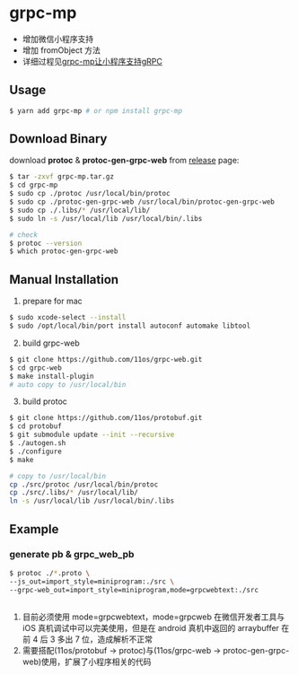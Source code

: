 # grpc-mp

- 增加微信小程序支持
- 增加 fromObject 方法
- 详细过程见[grpc-mp让小程序支持gRPC](https://11os.github.io/jekyll/update/2019/01/30/grpc-mp%E8%AE%A9%E5%B0%8F%E7%A8%8B%E5%BA%8F%E6%94%AF%E6%8C%81gRPC.html)

## Usage

```sh
$ yarn add grpc-mp # or npm install grpc-mp
```

## Download Binary

download **protoc** & **protoc-gen-grpc-web** from [release](https://github.com/11os/grpc-mp/releases) page:

```sh
$ tar -zxvf grpc-mp.tar.gz
$ cd grpc-mp
$ sudo cp ./protoc /usr/local/bin/protoc
$ sudo cp ./protoc-gen-grpc-web /usr/local/bin/protoc-gen-grpc-web
$ sudo cp ./.libs/* /usr/local/lib/
$ sudo ln -s /usr/local/lib /usr/local/bin/.libs

# check 
$ protoc --version
$ which protoc-gen-grpc-web
```

## Manual Installation

1. prepare for mac

```sh
$ sudo xcode-select --install
$ sudo /opt/local/bin/port install autoconf automake libtool
```

2. build grpc-web

```sh
$ git clone https://github.com/11os/grpc-web.git
$ cd grpc-web
$ make install-plugin
# auto copy to /usr/local/bin
```

3.  build protoc

```sh
$ git clone https://github.com/11os/protobuf.git
$ cd protobuf
$ git submodule update --init --recursive
$ ./autogen.sh
$ ./configure
$ make
```


```sh
# copy to /usr/local/bin
cp ./src/protoc /usr/local/bin/protoc
cp ./src/.libs/* /usr/local/lib/
ln -s /usr/local/lib /usr/local/bin/.libs
```

## Example

### generate pb & grpc_web_pb

```sh
$ protoc ./*.proto \
--js_out=import_style=miniprogram:./src \
--grpc-web_out=import_style=miniprogram,mode=grpcwebtext:./src
```

##

1. 目前必须使用 mode=grpcwebtext，mode=grpcweb 在微信开发者工具与 iOS 真机调试中可以完美使用，但是在 android 真机中返回的 arraybuffer 在前 4 后 3 多出 7 位，造成解析不正常
2. 需要搭配(11os/protobuf -> protoc)与(11os/grpc-web -> protoc-gen-grpc-web)使用，扩展了小程序相关的代码

